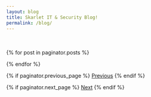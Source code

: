 ```yaml
---
layout: blog
title: Skarlet IT & Security Blog!
permalink: /blog/
---
```

<br><br>
{% for post in paginator.posts %}
  <!-- Same loop as before for displaying posts -->
{% endfor %}

<!-- Pagination navigation -->
<div class="pagination">
  {% if paginator.previous_page %}
    <a href="{{ paginator.previous_page_path }}" class="prev">Previous</a>
  {% endif %}
  
  {% if paginator.next_page %}
    <a href="{{ paginator.next_page_path }}" class="next">Next</a>
  {% endif %}
</div>
<br><br>